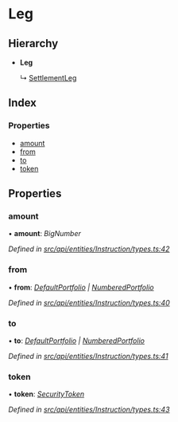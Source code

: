 # Leg

## Hierarchy

* **Leg**

  ↳ [SettlementLeg](settlementleg.md)

## Index

### Properties

* [amount](leg.md#amount)
* [from](leg.md#from)
* [to](leg.md#to)
* [token](leg.md#token)

## Properties

### amount

• **amount**: _BigNumber_

_Defined in_ [_src/api/entities/Instruction/types.ts:42_](https://github.com/PolymathNetwork/polymesh-sdk/blob/959efb76/src/api/entities/Instruction/types.ts#L42)

### from

• **from**: [_DefaultPortfolio_](../classes/defaultportfolio.md) _\|_ [_NumberedPortfolio_](../classes/numberedportfolio.md)

_Defined in_ [_src/api/entities/Instruction/types.ts:40_](https://github.com/PolymathNetwork/polymesh-sdk/blob/959efb76/src/api/entities/Instruction/types.ts#L40)

### to

• **to**: [_DefaultPortfolio_](../classes/defaultportfolio.md) _\|_ [_NumberedPortfolio_](../classes/numberedportfolio.md)

_Defined in_ [_src/api/entities/Instruction/types.ts:41_](https://github.com/PolymathNetwork/polymesh-sdk/blob/959efb76/src/api/entities/Instruction/types.ts#L41)

### token

• **token**: [_SecurityToken_](../classes/securitytoken.md)

_Defined in_ [_src/api/entities/Instruction/types.ts:43_](https://github.com/PolymathNetwork/polymesh-sdk/blob/959efb76/src/api/entities/Instruction/types.ts#L43)

